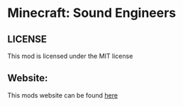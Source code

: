 # Minecraft: Sound Engineers

## LICENSE
  This mod is licensed under the MIT license

## Website:
  This mods website can be found 
  [here](https://minecraft-sound-engineers.github.io/Minecraft-Sound-Engineers---Website/)

